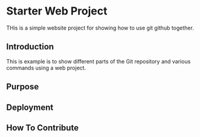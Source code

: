# Starter Web Project

THis is a simple website project for showing how to use git github together.

## Introduction

This is example is to show different parts of the Git repository and various commands using a web project.

## Purpose

## Deployment

## How To Contribute

